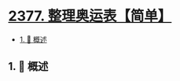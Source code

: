 # [2377. 整理奥运表【简单】](https://github.com/Tdahuyou/TNotes.leetcode/tree/main/notes/2377.%20%E6%95%B4%E7%90%86%E5%A5%A5%E8%BF%90%E8%A1%A8%E3%80%90%E7%AE%80%E5%8D%95%E3%80%91)

<!-- region:toc -->

- [1. 📝 概述](#1--概述)

<!-- endregion:toc -->

## 1. 📝 概述
